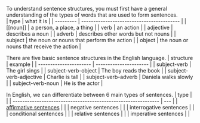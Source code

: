To understand sentence structures, you must first have a general understanding of the types of words that are used to form sentences.  
| type      | what it is                                |
| --------- | ----------------------------------------- |
| [[noun]]  | a person, a place, a thing                |
| verb      | an action                                 |
| adjective | describes a noun                          |
| adverb    | describes other words but not nouns       |
| subject   | the noun or nouns that perform the action |
| object    | the noun or nouns that receive the action |

There are five basic sentence structures in the English language.
| structure              | example                |
| ---------------------- | ---------------------- |
| subject-verb           | The girl sings         |
| subject-verb-object    | The boy reads the book |
| subject-verb-adjective | Charlie is tall        |
| subject-verb-adverb    | Daniela walks slowly   |
| subject-verb-noun      | He is the actor        |

In English, we can differentiate between 6 main types of sentences.
| type                                                          |     |
| ------------------------------------------------------------- | --- |
| [affirmative sentences](/learn/english/affirmative-sentences) |     |
| negative sentences                                            |     |
| interrogative sentences                                       |     |
| conditional sentences                                         |     |
| relative sentences                                            |     |
| imperative sentences                                          |     |
